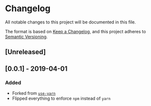 # Changelog
All notable changes to this project will be documented in this file.

The format is based on [Keep a Changelog](https://keepachangelog.com/en/1.0.0/),
and this project adheres to [Semantic Versioning](https://semver.org/spec/v2.0.0.html).

## [Unreleased]

## [0.0.1] - 2019-04-01
### Added
- Forked from [`use-yarn`](https://github.com/AndersDJohnson/use-yarn)
- Flipped everything to enforce `npm` instead of `yarn`